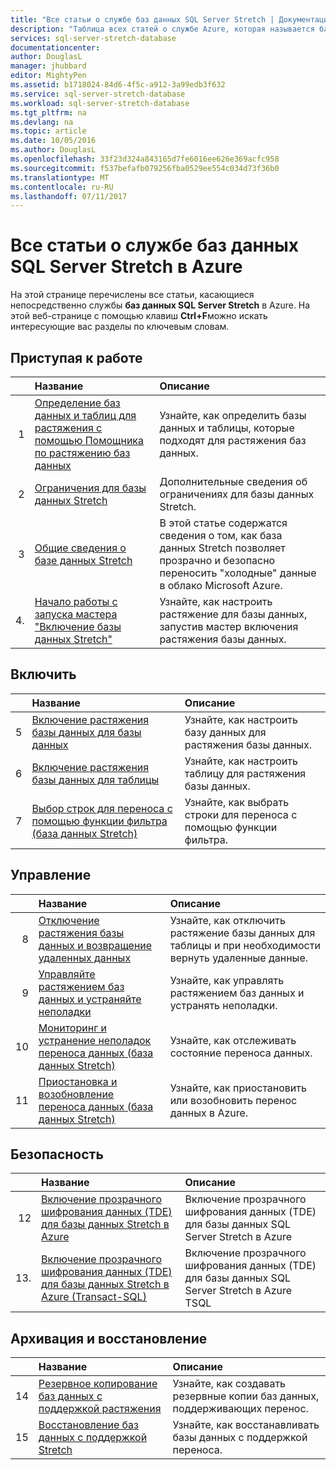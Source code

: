 ```yaml
---
title: "Все статьи о службе баз данных SQL Server Stretch | Документация Майкрософт"
description: "Таблица всех статей о службе Azure, которая называется базой данных SQL Server Stretch. Статьи находятся по адресу http://azure.microsoft.com/documentation/articles/. Заголовок и описание."
services: sql-server-stretch-database
documentationcenter: 
author: DouglasL
manager: jhubbard
editor: MightyPen
ms.assetid: b1718024-84d6-4f5c-a912-3a99edb3f632
ms.service: sql-server-stretch-database
ms.workload: sql-server-stretch-database
ms.tgt_pltfrm: na
ms.devlang: na
ms.topic: article
ms.date: 10/05/2016
ms.author: DouglasL
ms.openlocfilehash: 33f23d324a843165d7fe6016ee626e369acfc958
ms.sourcegitcommit: f537befafb079256fba0529ee554c034d73f36b0
ms.translationtype: MT
ms.contentlocale: ru-RU
ms.lasthandoff: 07/11/2017
---
```

# <a name="all-topics-for-azure-sql-server-stretch-database-service"></a>Все статьи о службе баз данных SQL Server Stretch в Azure
На этой странице перечислены все статьи, касающиеся непосредственно службы **баз данных SQL Server Stretch** в Azure. На этой веб-странице с помощью клавиш **Ctrl+F**можно искать интересующие вас разделы по ключевым словам.

## <a name="get-started"></a>Приступая к работе
| &nbsp; | Название | Описание |
| ---:|:--- |:--- |
| 1 |[Определение баз данных и таблиц для растяжения с помощью Помощника по растяжению баз данных](sql-server-stretch-database-identify-databases.md) |Узнайте, как определить базы данных и таблицы, которые подходят для растяжения баз данных. |
| 2 |[Ограничения для базы данных Stretch](sql-server-stretch-database-limitations.md) |Дополнительные сведения об ограничениях для базы данных Stretch. |
| 3 |[Общие сведения о базе данных Stretch](sql-server-stretch-database-overview.md) |В этой статье содержатся сведения о том, как база данных Stretch позволяет прозрачно и безопасно переносить "холодные" данные в облако Microsoft Azure. |
| 4. |[Начало работы с запуска мастера "Включение базы данных Stretch"](sql-server-stretch-database-wizard.md) |Узнайте, как настроить растяжение для базы данных, запустив мастер включения растяжения базы данных. |

## <a name="enable"></a>Включить
| &nbsp; | Название | Описание |
| ---:|:--- |:--- |
| 5 |[Включение растяжения базы данных для базы данных](sql-server-stretch-database-enable-database.md) |Узнайте, как настроить базу данных для растяжения базы данных. |
| 6 |[Включение растяжения базы данных для таблицы](sql-server-stretch-database-enable-table.md) |Узнайте, как настроить таблицу для растяжения базы данных. |
| 7 |[Выбор строк для переноса с помощью функции фильтра (база данных Stretch)](sql-server-stretch-database-predicate-function.md) |Узнайте, как выбрать строки для переноса с помощью функции фильтра. |

## <a name="manage"></a>Управление
| &nbsp; | Название | Описание |
| ---:|:--- |:--- |
| 8 |[Отключение растяжения базы данных и возвращение удаленных данных](sql-server-stretch-database-disable.md) |Узнайте, как отключить растяжение базы данных для таблицы и при необходимости вернуть удаленные данные. |
| 9 |[Управляйте растяжением баз данных и устраняйте неполадки](sql-server-stretch-database-manage.md) |Узнайте, как управлять растяжением баз данных и устранять неполадки. |
| 10 |[Мониторинг и устранение неполадок переноса данных (база данных Stretch)](sql-server-stretch-database-monitor.md) |Узнайте, как отслеживать состояние переноса данных. |
| 11 |[Приостановка и возобновление переноса данных (база данных Stretch)](sql-server-stretch-database-pause.md) |Узнайте, как приостановить или возобновить перенос данных в Azure. |

## <a name="security"></a>Безопасность
| &nbsp; | Название | Описание |
| ---:|:--- |:--- |
| 12 |[Включение прозрачного шифрования данных (TDE) для базы данных Stretch в Azure](sql-server-stretch-database-encryption-tde.md) |Включение прозрачного шифрования данных (TDE) для базы данных SQL Server Stretch в Azure |
| 13. |[Включение прозрачного шифрования данных (TDE) для базы данных Stretch в Azure (Transact-SQL)](sql-server-stretch-database-tde-tsql.md) |Включение прозрачного шифрования данных (TDE) для базы данных SQL Server Stretch в Azure TSQL |

## <a name="backup-and-recovery"></a>Архивация и восстановление
| &nbsp; | Название | Описание |
| ---:|:--- |:--- |
| 14 |[Резервное копирование баз данных с поддержкой растяжения](sql-server-stretch-database-backup.md) |Узнайте, как создавать резервные копии баз данных, поддерживающих перенос. |
| 15 |[Восстановление баз данных с поддержкой Stretch](sql-server-stretch-database-restore.md) |Узнайте, как восстанавливать базы данных с поддержкой переноса. |

